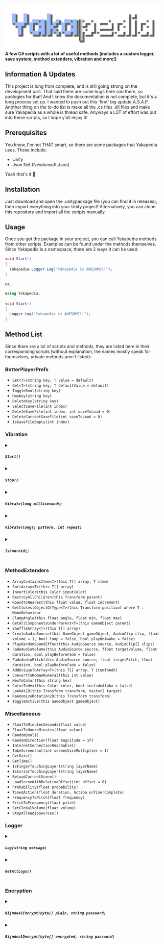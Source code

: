 ![Yakapedia Logo](Yakapedia.png)
**A few C# scripts with a lot of useful methods (includes a custom logger, save system, method extenders, vibration and more!)**

## Information & Updates
This project is long from complete, and is still going strong on the development part. That said there are some bugs here and there, so apologies for that!
And I know the documentation is not complete, but it's a long process set up. I wanted to push out this 'first' big update A.S.A.P.
Another thing on the to-do list is make all the .cs files .dll files and make sure Yakapedia as a whole is thread safe.
Anyways a LOT of effort was put into these scripts, so I hope y'all enjoy it!

## Prerequisites
You know, I'm not THAT smart, so there are some packages that Yakapedia uses. These include:
- Unity
- Json.Net (Newtonsoft.Json)

Yeah that's it 🤷

## Installation
Just download and open the .unitypackage file (you can find it in releases), then import everything into your Unity project!
Alternatively, you can clone this repository and import all the scripts manually.

## Usage
Once you got the package in your project, you can call Yakapedia methods from other scripts.
Examples can be found under the methods themselves. Since Yakapedia is a namespace, there are 2 ways it can be used:
```cs
void Start()
{
  Yakapedia.Logger.Log("Yakapedia is AWESOME!!");
}
```

or...

```cs
using Yakapedia;

void Start()
{
  Logger.Log("Yakapedia is AWESOME!!");
}
```

## Method List
Since there are a lot of scripts and methods, they are listed here in their corresponding scripts (without explanation, the names mostly speak for themselves, private methods aren't listed):

### BetterPlayerPrefs
- ``Set<T>(string key, T value = default)``
- ``Get<T>(string key, T defaultValue = default)``
- ``ToggleBool(string key)``
- ``HasKey(string key)``
- ``DeleteKey(string key)``
- ``SelectSaveFile(int index)``
- ``DeleteSaveFile(int index, int saveToLoad = 0)``
- ``DeleteCurrentSaveFile(int saveToLoad = 0)``
- ``IsSaveFileEmpty(int index)``

### Vibration
<details>
  <summary>
  
  ##### `Start()`
  </summary>
  
  ##### Description
  Starts vibration.

  ##### Usage:
  
  ```cs
  Yakapedia.Vibration.Start();
  ```
  ---
</details>

<details>
  <summary>
  
  ##### `Stop()`
  </summary>
  
  ##### Description
  Stops vibration.

  ##### Usage:
  
  ```cs
  Yakapedia.Vibration.Stop();
  ```
  ---
</details>

<details>
  <summary>
  
  ##### `Vibrate(long milliseconds)`
  </summary>
  
  ##### Description
  Starts vibration for a fixed amount of milliseconds.

  ##### Parameters
  - `long milliseconds` - Amount of milliseconds to vibrate for.

  ##### Usage:

  ```csharp
  long duration = 1000; // Vibrate for 1 second
  Yakapedia.Vibration.Vibrate(duration);
  ```
  ---
</details>

<details>
  <summary>
  
  ##### `Vibrate(long[] pattern, int repeat)`
  </summary>
  
  ##### Description
  Starts vibration with a specified pattern.

  ##### Parameters
  - `long[] pattern` - An array representing the pattern of vibration in milliseconds.
  - `int repeat` - The number of times to repeat the vibration pattern.

  ##### Example:

  ```cs
  long[] pattern = new long[] { 0, 1000, 500, 1000 };
  int repeat = 3;

  Yakapedia.Vibration.Vibrate(pattern, repeat);
  ```
  ---
</details>

<details>
  <summary>
  
  ##### `IsAndroid()`
  </summary>
  
  ##### Description
  Checks if you are on Android.

  ##### Returns
  Bool

  ##### Usage:

  ```cs
  bool isAndroid = Yakapedia.Vibration.IsAndroid();
  ```
  ---
</details>

### MethodExtenders
- ``ArrayContainsItem<T>(this T[] array, T item)``
- ``SortArray<T>(this T[] array)``
- ``InvertColor(this Color inputColor)``
- ``DestroyAllChildren(this Transform parent)``
- ``RoundToNearest(this float value, float increment)``
- ``GetClosestObjectOfType<T>(this Transform position) where T : MonoBehaviour``
- ``ClampAngle(this float angle, float min, float max)``
- ``GetAllComponentsUnderParent<T>(this GameObject parent)``
- ``ShuffleArray<T>(this T[] array)``
- ``CreateAudioSource(this GameObject gameObject, AudioClip clip, float volume = 1, bool loop = false, bool playOnAwake = false)``
- ``PlayRandomSoundEffect(this AudioSource source, AudioClip[] clips)``
- ``FadeAudioVolume(this AudioSource source, float targetVolume, float duration, bool playBeforeFade = false)``
- ``FadeAudioPitch(this AudioSource source, float targetPitch, float duration, bool playBeforeFade = false)``
- ``AddUniqueToArray<T>(this T[] array, T itemToAdd)``
- ``ConvertToRomanNumeral(this int value)``
- ``HexToColor(this string hex)``
- ``ColorToHex(this Color color, bool includeAlpha = false)``
- ``LookAt2D(this Transform transform, Vector2 target)``
- ``RandomizeRotation2D(this Transform transform)``
- ``ToggleActive(this GameObject gameObject)``

### Miscellaneous
- ``FloatToMinutesSeconds(float value)``
- ``FloatToHoursMinutes(float value)``
- ``RandomBool()``
- ``RandomDirection(float magnitude = 1f)``
- ``InternetConnectionReachable()``
- ``TakeScreenshot(int screenSizeMultiplier = 1)``
- ``GetDate()``
- ``GetTime()``
- ``IsFingerTouchingLayer(string layerName)``
- ``IsCursorTouchingLayer(string layerName)``
- ``ReloadCurrentScene()``
- ``LoadSceneWithRelativeOffset(int offset = 0)``
- ``Probability(float probability)``
- ``TimedAction(float duration, Action onTimerComplete)``
- ``FrequencyToPitch(float frequency)``
- ``PitchToFrequency(float pitch)``
- ``SetGlobalVolume(float volume)``
- ``StopAllAudioSources()``

### Logger

<details>
  <summary>
  
  ##### `Log(string message)`
  </summary>
  
  ##### Description
  Logs a message into a file.

  ##### Parameters
  - `string message` - Message to log.

  ##### Example:

  ```cs
  string msg = "Yakapedia is AWESOME!!";

  Yakapedia.Logger.Log(msg);
  ```
  ---
</details>

<details>
  <summary>
  
  ##### `GetAllLogs()`
  </summary>
  
  ##### Description
  Retrieves ALL the logs from the Logs folder.

  ##### Returns
  `Dictionary<string, string>` containing ALL the logs.

  ##### Example:

  ```cs
  string msg = "Yakapedia is AWESOME!!";

  Yakapedia.Logger.Log(msg);
  ```
  ---
</details>

### Encryption
<details>
  <summary>
  
  ##### `RijndealEncrypt(byte[] plain, string password)`
  </summary>
  
  ##### Description
  Encrypts data into a byte[] using Rijndeal.

  ##### Parameters
  - `byte[] plain` - Data to encrypt.
  - `string password` - Password to use for encryption.

  ##### Returns
  A byte[] containing the encrypted data.

  ##### Usage:

  ```cs
  byte[] data = new();
  private static readonly string pass = "Yakapedia is AWESOME!!";

  Yakapedia.Encryption.RijndealEncrypt(data, pass);
  ```
  ---
</details>

<details>
  <summary>
  
  ##### `RijndealDecrypt(byte[] encrypted, string password)`
  </summary>
  
  ##### Description
  Decrypts data into a byte[] using Rijndeal.

  ##### Parameters
  - `byte[] encrypted` - Data to decrypt.
  - `string password` - Password to use for decryption.

  ##### Returns
  A byte[] containing the decrypted data.

  ##### Usage:

  ```cs
  byte[] data = new();
  private static readonly string pass = "Yakapedia is AWESOME!!";

  Yakapedia.Encryption.RijndealDecrypt(data, pass);
  ```
  ---
</details>